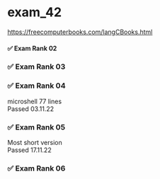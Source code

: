 # exam_42
  
https://freecomputerbooks.com/langCBooks.html   

#### ✅ Exam Rank 02

### ✅ Exam Rank 03

### ✅ Exam Rank 04
microshell 77 lines  
Passed 03.11.22
### ✅ Exam Rank 05
Most short version  
Passed 17.11.22
### ✅ Exam Rank 06
